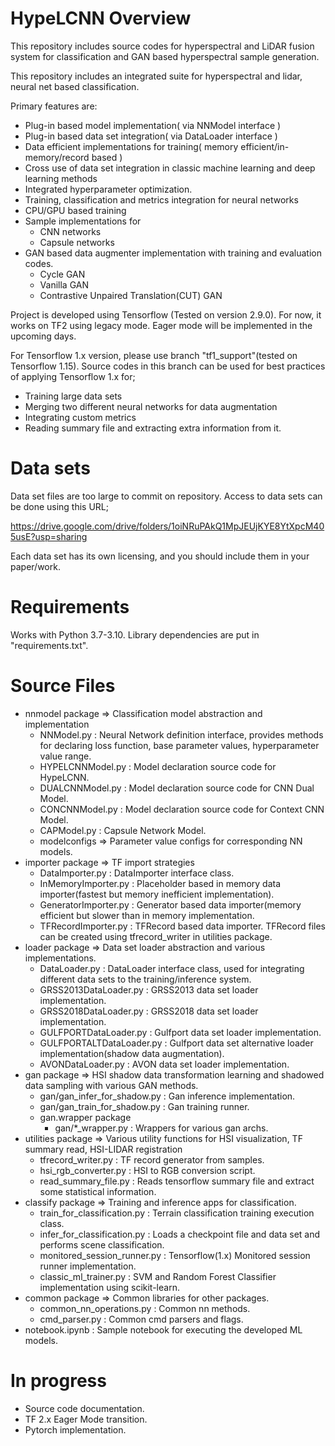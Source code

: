 # HypeLCNN Overview

This repository includes source codes for hyperspectral and LiDAR fusion system for classification and GAN based
hyperspectral sample generation.

This repository includes an integrated suite for hyperspectral and lidar, neural net based classification.

Primary features are:

- Plug-in based model implementation( via NNModel interface )
- Plug-in based data set integration( via DataLoader interface )
- Data efficient implementations for training( memory efficient/in-memory/record based )
- Cross use of data set integration in classic machine learning and deep learning methods
- Integrated hyperparameter optimization.
- Training, classification and metrics integration for neural networks
- CPU/GPU based training
- Sample implementations for 
  - CNN networks
  - Capsule networks
- GAN based data augmenter implementation with training and evaluation codes.
  - Cycle GAN
  - Vanilla GAN
  - Contrastive Unpaired Translation(CUT) GAN

Project is developed using Tensorflow (Tested on version 2.9.0). For now, it works on TF2 using legacy mode. 
Eager mode will be implemented in the upcoming days.

For Tensorflow 1.x version, please use branch "tf1_support"(tested on Tensorflow 1.15). 
Source codes in this branch can be used for best practices of applying Tensorflow 1.x for;

- Training large data sets
- Merging two different neural networks for data augmentation
- Integrating custom metrics
- Reading summary file and extracting extra information from it.

# Data sets

Data set files are too large to commit on repository. Access to data sets can be done using this URL;

https://drive.google.com/drive/folders/1oiNRuPAkQ1MpJEUjKYE8YtXpcM405usE?usp=sharing

Each data set has its own licensing, and you should include them in your paper/work.

# Requirements

Works with Python 3.7-3.10. Library dependencies are put in "requirements.txt".

# Source Files

- nnmodel package => Classification model abstraction and implementation
  - NNModel.py : Neural Network definition interface, provides methods for declaring loss function, base parameter
    values, hyperparameter value range.
  - HYPELCNNModel.py : Model declaration source code for HypeLCNN.
  - DUALCNNModel.py : Model declaration source code for CNN Dual Model.
  - CONCNNModel.py : Model declaration source code for Context CNN Model.
  - CAPModel.py : Capsule Network Model.
  - modelconfigs => Parameter value configs for corresponding NN models.
- importer package => TF import strategies
  - DataImporter.py : DataImporter interface class.
  - InMemoryImporter.py : Placeholder based in memory data importer(fastest but memory inefficient
    implementation).
  - GeneratorImporter.py : Generator based data importer(memory efficient but slower than in memory
    implementation.
  - TFRecordImporter.py : TFRecord based data importer. TFRecord files can be created using
    tfrecord_writer in utilities package.
- loader package => Data set loader abstraction and various implementations.
  - DataLoader.py : DataLoader interface class, used for integrating different data sets to the training/inference
    system.
  - GRSS2013DataLoader.py : GRSS2013 data set loader implementation.
  - GRSS2018DataLoader.py : GRSS2018 data set loader implementation.
  - GULFPORTDataLoader.py : Gulfport data set loader implementation.
  - GULFPORTALTDataLoader.py : Gulfport data set alternative loader implementation(shadow data augmentation).
  - AVONDataLoader.py : AVON data set loader implementation.
- gan package => HSI shadow data transformation learning and shadowed data sampling with various GAN methods.
  - gan/gan_infer_for_shadow.py : Gan inference implementation.
  - gan/gan_train_for_shadow.py : Gan training runner.
  - gan.wrapper package
      - gan/*_wrapper.py : Wrappers for various gan archs.
- utilities package => Various utility functions for HSI visualization, TF summary read, HSI-LIDAR registration 
  - tfrecord_writer.py : TF record generator from samples.
  - hsi_rgb_converter.py : HSI to RGB conversion script.
  - read_summary_file.py : Reads tensorflow summary file and extract some statistical information.
- classify package => Training and inference apps for classification. 
  - train_for_classification.py : Terrain classification training execution class.
  - infer_for_classification.py : Loads a checkpoint file and data set and performs scene classification.
  - monitored_session_runner.py : Tensorflow(1.x) Monitored session runner implementation.
  - classic_ml_trainer.py : SVM and Random Forest Classifier implementation using scikit-learn.
- common package => Common libraries for other packages.
  - common_nn_operations.py : Common nn methods.
  - cmd_parser.py : Common cmd parsers and flags.
- notebook.ipynb : Sample notebook for executing the developed ML models.

# In progress

- Source code documentation.
- TF 2.x Eager Mode transition.
- Pytorch implementation.